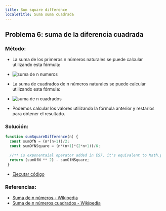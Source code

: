 ```yaml
---
title: Sum square difference
localeTitle: Suma suma cuadrada
---
```

## Problema 6: suma de la diferencia cuadrada

### Método:

*   La suma de los primeros n números naturales se puede calcular utilizando esta fórmula:
    
*   ![suma de n numeros](https://wikimedia.org/api/rest_v1/media/math/render/svg/99476e25466549387c585cb4de44e90f6cbe4cf2)
    
*   La suma de cuadrados de n números naturales se puede calcular utilizando esta fórmula:
    
*   ![suma de n cuadrados](https://wikimedia.org/api/rest_v1/media/math/render/svg/ae043bef33d41161541238bdbf4feca9f5e179dd)
    
*   Podemos calcular los valores utilizando la fórmula anterior y restarlos para obtener el resultado.
    

### Solución:

```js
function sumSquareDifference(n) { 
  const sumOfN = (n*(n+1))/2; 
  const sumOfNSquare = (n*(n+1)*(2*n+1))/6; 
 
  //** is exponentaial operator added in ES7, it's equivalent to Math.pow(num, 2)` 
  return (sumOfN ** 2) - sumOfNSquare; 
 } 
```

*   [Ejecutar código](https://repl.it/@ezioda004/Problem-6-Sum-square-difference)

### Referencias:

*   [Suma de n números - Wikipedia](https://en.wikipedia.org/wiki/1_%2B_2_%2B_3_%2B_4_%2B_%E2%8B%AF)
*   [Suma de n números cuadrados - Wikipedia](https://en.wikipedia.org/wiki/Square_pyramidal_number)